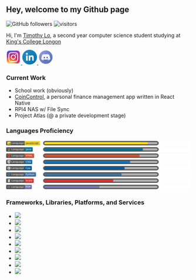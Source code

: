 ## **Hey, welcome to my Github page**
![GitHub followers](https://img.shields.io/github/followers/lochungtin?label=Follow&style=social)
![visitors](https://visitor-badge.glitch.me/badge?page_id=lochungtin.lochungtin)

Hi, I'm <a href="http://lochungtin.github.io/site">Timothy Lo</a>, a second year computer science student studying at <a href="https://www.kcl.ac.uk/">King's College Longon</a>

<a href="https://www.instagram.com/lochungtin/">
    <img width="40" src="icons/instagram.png"/>
</a>
<a href="https://www.linkedin.com/in/timothy-lo-chung-tin/">
    <img width="40" src="icons/linkedin.png"/>
</a>
<a href="https://discordapp.com/users/155275561256747008">
    <img width="40" src="icons/discord.png"/>
</a>

### **Current Work**
- School work (obviously)
- <a href="http://lochungtin.github.io/coincontrol.web">CoinControl</a>, a personal finance management app written in React Native
- RPI4 NAS w/ File Sync
- Project Atlas (@ a private development stage)

### **Languages Proficiency**

<img src="badges/js.svg" alt="prog">
<img src="badges/java.svg" alt="prog">
<img src="badges/html.svg" alt="prog">
<img src="badges/css.svg" alt="prog">
<img src="badges/cpp.svg" alt="prog">
<img src="badges/py.svg" alt="prog">
<img src="badges/scala.svg" alt="prog">
<img src="badges/php.svg" alt="prog">

### **Frameworks, Libraries, Platforms, and Services**

- [![](https://img.shields.io/badge/JavaScript_Framework-React-61DAFB?logo=React&logoColor=white)](https://reactjs.org/)
- [![](https://img.shields.io/badge/JavaScript_Framework-React_Native-61DAFB?logo=React&logoColor=white)](https://reactnative.dev/)
- [![](https://img.shields.io/badge/JavaScript_Library-Redux-764ABC?logo=Redux&logoColor=white)](https://redux.js.org/)
- [![](https://img.shields.io/badge/JavaScript_Library-React_Router-CA4245?logo=React%20Router&logoColor=white)](https://reactrouter.com/)
- [![](https://img.shields.io/badge/Database-MongoDB-47A248?logo=MongoDB&logoColor=white)](https://www.mongodb.com/2)
- [![](https://img.shields.io/badge/Services-Google_Cloud-4285F4?logo=Google%20Cloud&logoColor=white)](https://cloud.google.com/)
- [![](https://img.shields.io/badge/Services-Amazon_AWS-232F3E?logo=Amazon%20AWS&logoColor=white)](https://aws.amazon.com/)
- [![](https://img.shields.io/badge/Mini_PC-Raspberry_Pi-C51A4A?logo=Raspberry%20Pi&logoColor=white)](https://www.raspberrypi.org/)
- [![](https://img.shields.io/badge/MCU-Arduino-00979D?logo=Arduino&logoColor=white)](https://www.raspberrypi.org/)